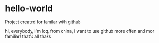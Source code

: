 # hello-world
Project created for familar with github

hi, everybody, i'm lcq, from china, i want to use github more offen and mor familiar!
that's all
thaks
